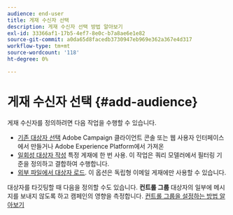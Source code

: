 ```yaml
---
audience: end-user
title: 게재 수신자 선택
description: 게재 수신자 선택 방법 알아보기
exl-id: 33366af1-17b5-4ef7-8e0c-b7a8ae6e1e82
source-git-commit: a0da65d8facedb3730947eb969e362a367e4d317
workflow-type: tm+mt
source-wordcount: '118'
ht-degree: 0%

---
```


# 게재 수신자 선택 {#add-audience}

게재 수신자를 정의하려면 다음 작업을 수행할 수 있습니다.

* [기존 대상자 선택](add-audience.md) Adobe Campaign 클라이언트 콘솔 또는 웹 사용자 인터페이스에서 만들거나 Adobe Experience Platform에서 가져온
* [일회성 대상자 작성](one-time-audience.md) 특정 게재에 한 번 사용. 이 작업은 쿼리 모델러에서 필터링 기준을 정의하고 결합하여 수행합니다.
* [외부 파일에서 대상자 로드](file-audience.md). 이 옵션은 독립형 이메일 게재에만 사용할 수 있습니다.

대상자를 타깃팅할 때 다음을 정의할 수도 있습니다. **컨트롤 그룹** 대상자의 일부에 메시지를 보내지 않도록 하고 캠페인의 영향을 측정합니다. [컨트롤 그룹을 설정하는 방법 알아보기](control-group.md)

